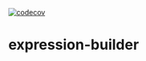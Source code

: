 [![codecov](https://codecov.io/gh/django-advance-utils/expression-builder/branch/main/graph/badge.svg?token=hTlGb5wPDt)](https://codecov.io/gh/django-advance-utils/expression-builder)

# expression-builder
